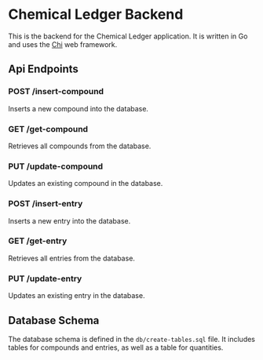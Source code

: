 # Chemical Ledger Backend

This is the backend for the Chemical Ledger application. It is written in Go and uses the [Chi](https://github.com/go-chi/chi) web framework.

## Api Endpoints

### POST /insert-compound

Inserts a new compound into the database.

### GET /get-compound

Retrieves all compounds from the database.

### PUT /update-compound

Updates an existing compound in the database.

### POST /insert-entry

Inserts a new entry into the database.

### GET /get-entry

Retrieves all entries from the database.

### PUT /update-entry

Updates an existing entry in the database.

## Database Schema

The database schema is defined in the `db/create-tables.sql` file. It includes tables for compounds and entries, as well as a table for quantities.

